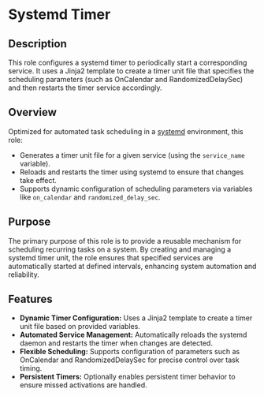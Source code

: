 # Systemd Timer

## Description

This role configures a systemd timer to periodically start a corresponding service. It uses a Jinja2 template to create a timer unit file that specifies the scheduling parameters (such as OnCalendar and RandomizedDelaySec) and then restarts the timer service accordingly.

## Overview

Optimized for automated task scheduling in a [systemd](https://en.wikipedia.org/wiki/Systemd) environment, this role:
- Generates a timer unit file for a given service (using the `service_name` variable).
- Reloads and restarts the timer using systemd to ensure that changes take effect.
- Supports dynamic configuration of scheduling parameters via variables like `on_calendar` and `randomized_delay_sec`.

## Purpose

The primary purpose of this role is to provide a reusable mechanism for scheduling recurring tasks on a system. By creating and managing a systemd timer unit, the role ensures that specified services are automatically started at defined intervals, enhancing system automation and reliability.

## Features

- **Dynamic Timer Configuration:** Uses a Jinja2 template to create a timer unit file based on provided variables.
- **Automated Service Management:** Automatically reloads the systemd daemon and restarts the timer when changes are detected.
- **Flexible Scheduling:** Supports configuration of parameters such as OnCalendar and RandomizedDelaySec for precise control over task timing.
- **Persistent Timers:** Optionally enables persistent timer behavior to ensure missed activations are handled.
